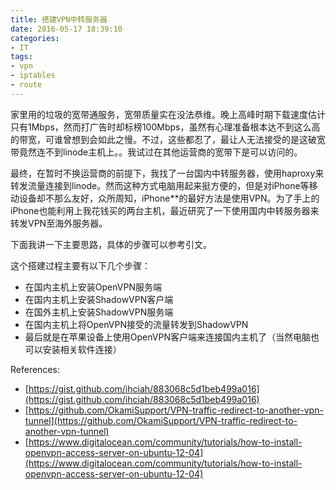 ```yaml
---
title: 搭建VPN中转服务器
date: 2016-05-17 18:39:10
categories:
- IT
tags:
- vpn
- iptables
- route
---
```

家里用的垃圾的宽带通服务，宽带质量实在没法恭维。晚上高峰时期下载速度估计只有1Mbps，然而打广告时却标榜100Mbps，虽然有心理准备根本达不到这么高的带宽，可谁曾想到会如此之慢。不过，这些都忍了，最让人无法接受的是这破宽带竟然连不到linode主机上。。我试过在其他运营商的宽带下是可以访问的。

最终，在暂时不换运营商的前提下，我找了一台国内中转服务器，使用haproxy来转发流量连接到linode。然而这种方式电脑用起来挺方便的，但是对iPhone等移动设备却不那么友好，众所周知，iPhone**的最好方法是使用VPN。为了手上的iPhone也能利用上我花钱买的两台主机，最近研究了一下使用国内中转服务器来转发VPN至海外服务器。

下面我讲一下主要思路，具体的步骤可以参考引文。

这个搭建过程主要有以下几个步骤：

- 在国内主机上安装OpenVPN服务端
- 在国内主机上安装ShadowVPN客户端
- 在国外主机上安装ShadowVPN服务端
- 在国内主机上将OpenVPN接受的流量转发到ShadowVPN
- 最后就是在苹果设备上使用OpenVPN客户端来连接国内主机了（当然电脑也可以安装相关软件连接）

References:
- [https://gist.github.com/ihciah/883068c5d1beb499a016](https://gist.github.com/ihciah/883068c5d1beb499a016)
- [https://github.com/OkamiSupport/VPN-traffic-redirect-to-another-vpn-tunnel](https://github.com/OkamiSupport/VPN-traffic-redirect-to-another-vpn-tunnel)
- [https://www.digitalocean.com/community/tutorials/how-to-install-openvpn-access-server-on-ubuntu-12-04](https://www.digitalocean.com/community/tutorials/how-to-install-openvpn-access-server-on-ubuntu-12-04)
